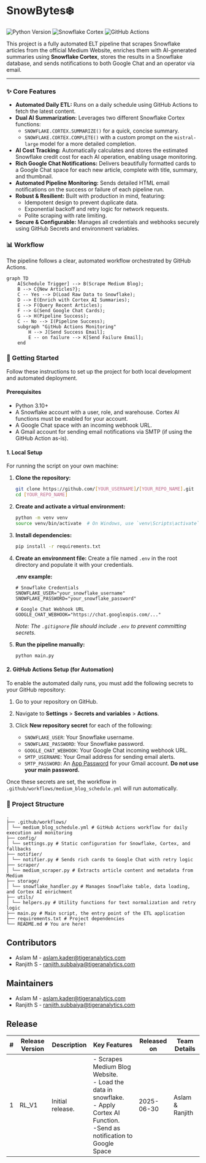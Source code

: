 # SnowBytes❄️      

![Python Version](https://img.shields.io/badge/python-3.10-blue.svg?style=for-the-badge&logo=python)
![Snowflake Cortex](https://img.shields.io/badge/Snowflake%20Cortex-29B5E8?style=for-the-badge&logo=snowflake&logoColor=white)
![GitHub Actions](https://img.shields.io/github/actions/workflow/status/greensandAs/snowbyte/medium_blog_schedule.yml?style=for-the-badge&logo=githubactions&logoColor=white)

This project is a fully automated ELT pipeline that scrapes Snowflake articles from the official Medium Website, enriches them with AI-generated summaries using **Snowflake Cortex**, stores the results in a Snowflake database, and sends notifications to both Google Chat and an operator via email.

---

### ✨ Core Features

*   **Automated Daily ETL:** Runs on a daily schedule using GitHub Actions to fetch the latest content.
*   **Dual AI Summarization:** Leverages two different Snowflake Cortex functions:
    *   `SNOWFLAKE.CORTEX.SUMMARIZE()` for a quick, concise summary.
    *   `SNOWFLAKE.CORTEX.COMPLETE()` with a custom prompt on the `mistral-large` model for a more detailed completion.
*   **AI Cost Tracking:** Automatically calculates and stores the estimated Snowflake credit cost for each AI operation, enabling usage monitoring.
*   **Rich Google Chat Notifications:** Delivers beautifully formatted cards to a Google Chat space for each new article, complete with title, summary, and thumbnail.
*   **Automated Pipeline Monitoring:** Sends detailed HTML email notifications on the success or failure of each pipeline run.
*   **Robust & Resilient:** Built with production in mind, featuring:
    *   Idempotent design to prevent duplicate data.
    *   Exponential backoff and retry logic for network requests.
    *   Polite scraping with rate limiting.
*   **Secure & Configurable:** Manages all credentials and webhooks securely using GitHub Secrets and environment variables.

### 📊 Workflow

The pipeline follows a clear, automated workflow orchestrated by GitHub Actions.

```mermaid
graph TD
    A[Schedule Trigger] --> B(Scrape Medium Blog);
    B --> C{New Articles?};
    C -- Yes --> D(Load Raw Data to Snowflake);
    D --> E(Enrich with Cortex AI Summaries);
    E --> F(Query Recent Articles);
    F --> G(Send Google Chat Cards);
    G --> H(Pipeline Success);
    C -- No --> I(Pipeline Success);
    subgraph "GitHub Actions Monitoring"
        H --> J[Send Success Email];
        E -- on failure --> K[Send Failure Email];
    end
   ``` 

### 🚀 Getting Started

Follow these instructions to set up the project for both local development and automated deployment.

#### Prerequisites

*   Python 3.10+
*   A Snowflake account with a user, role, and warehouse. Cortex AI functions must be enabled for your account.
*   A Google Chat space with an incoming webhook URL.
*   A Gmail account for sending email notifications via SMTP (if using the GitHub Action as-is).

#### 1. Local Setup

For running the script on your own machine:

1.  **Clone the repository:**
    ```sh
    git clone https://github.com/[YOUR_USERNAME]/[YOUR_REPO_NAME].git
    cd [YOUR_REPO_NAME]
    ```

2.  **Create and activate a virtual environment:**
    ```sh
    python -m venv venv
    source venv/bin/activate  # On Windows, use `venv\Scripts\activate`
    ```

3.  **Install dependencies:**
    ```sh
    pip install -r requirements.txt
    ```

4.  **Create an environment file:**
    Create a file named `.env` in the root directory and populate it with your credentials.

    **.env example:**
    ```
    # Snowflake Credentials
    SNOWFLAKE_USER="your_snowflake_username"
    SNOWFLAKE_PASSWORD="your_snowflake_password"

    # Google Chat Webhook URL
    GOOGLE_CHAT_WEBHOOK="https://chat.googleapis.com/..."
    ```
    *Note: The `.gitignore` file should include `.env` to prevent committing secrets.*

5.  **Run the pipeline manually:**
    ```sh
    python main.py
    ```

#### 2. GitHub Actions Setup (for Automation)

To enable the automated daily runs, you must add the following secrets to your GitHub repository:

1.  Go to your repository on GitHub.
2.  Navigate to **Settings** > **Secrets and variables** > **Actions**.
3.  Click **New repository secret** for each of the following:

    *   `SNOWFLAKE_USER`: Your Snowflake username.
    *   `SNOWFLAKE_PASSWORD`: Your Snowflake password.
    *   `GOOGLE_CHAT_WEBHOOK`: Your Google Chat incoming webhook URL.
    *   `SMTP_USERNAME`: Your Gmail address for sending email alerts.
    *   `SMTP_PASSWORD`: An [App Password](https://support.google.com/accounts/answer/185833) for your Gmail account. **Do not use your main password.**

Once these secrets are set, the workflow in `.github/workflows/medium_blog_schedule.yml` will run automatically.

### 📂 Project Structure

```
.
├── .github/workflows/
│ └── medium_blog_schedule.yml # GitHub Actions workflow for daily execution and monitoring
├── config/
│ └── settings.py # Static configuration for Snowflake, Cortex, and fallbacks
├── notifier/
│ └── notifier.py # Sends rich cards to Google Chat with retry logic
├── scraper/
│ └── medium_scraper.py # Extracts article content and metadata from Medium
├── storage/
│ └── snowflake_handler.py # Manages Snowflake table, data loading, and Cortex AI enrichment
├── utils/
│ └── helpers.py # Utility functions for text normalization and retry logic
├── main.py # Main script, the entry point of the ETL application
├── requirements.txt # Project dependencies
└── README.md # You are here!
```

## Contributors

- Aslam M - aslam.kader@tigeranalytics.com
- Ranjith S - ranjith.subbaiya@tigeranalytics.com

## Maintainers

- Aslam M - aslam.kader@tigeranalytics.com
- Ranjith S - ranjith.subbaiya@tigeranalytics.com

## Release

| # | Release Version | Description | Key Features | Released on | Team Details |
|---|---|---|---|---|---|
| 1 | RL_V1 | Initial release. | - Scrapes Medium Blog Website.<br>- Load the data in snowflake.<br>- Apply Cortex AI Function.<br>-Send as notification to Google Space | 2025-06-30 | Aslam & Ranjith |

